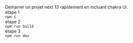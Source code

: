 Démarrer un projet next 13 rapidement en incluant chakra Ui.<br>
étape 1 <br>
`npm i`<br>
étape 2<br>
`npm run build`<br>
étape 3 
<br>`npm run dev`

